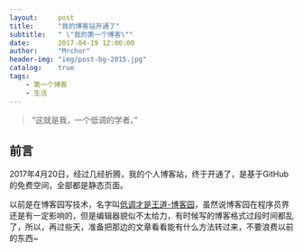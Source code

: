 ```yaml
---
layout:     post
title:      "我的博客站开通了"
subtitle:   " \"我的第一个博客\""
date:       2017-04-19 12:00:00
author:     "Mrchor"
header-img: "img/post-bg-2015.jpg"
catalog:	true
tags:
    - 第一个博客
    - 生活
---
```


> “这就是我，一个低调的学者。”


## 前言


2017年4月20日，经过几经折腾，我的个人博客站，终于开通了，是基于GitHub的免费空间，全部都是静态页面。

以前是在博客园写技术，名字叫[低调才是王道-博客园](http://www.cnblogs.com/cstzhou)，虽然说博客园在程序员界还是有一定影响的，但是编辑器貌似不太给力，有时候写的博客格式过段时间都乱了，所以，再过些天，准备把那边的文章看看能有什么方法转过来，不要浪费以前的东西~

